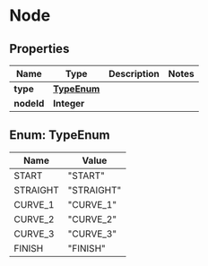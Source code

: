 
# Node

## Properties
Name | Type | Description | Notes
------------ | ------------- | ------------- | -------------
**type** | [**TypeEnum**](#TypeEnum) |  | 
**nodeId** | **Integer** |  | 


<a name="TypeEnum"></a>
## Enum: TypeEnum
Name | Value
---- | -----
START | &quot;START&quot;
STRAIGHT | &quot;STRAIGHT&quot;
CURVE_1 | &quot;CURVE_1&quot;
CURVE_2 | &quot;CURVE_2&quot;
CURVE_3 | &quot;CURVE_3&quot;
FINISH | &quot;FINISH&quot;



